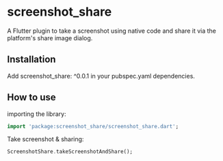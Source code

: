 # screenshot_share

A Flutter plugin to take a screenshot using native code and share it via the platform's share image dialog.

## Installation
Add screenshot_share: ^0.0.1 in your pubspec.yaml dependencies.

## How to use #
importing the library:
``` dart
import 'package:screenshot_share/screenshot_share.dart';
```

Take screenshot & sharing:

``` dart
ScreenshotShare.takeScreenshotAndShare();
```
